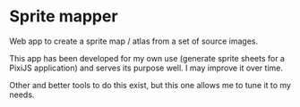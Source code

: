 # Sprite mapper

Web app to create a sprite map / atlas from a set of source images.

This app has been developed for my own use (generate sprite sheets for a PixiJS application) and serves its purpose well.
I may improve it over time.

Other and better tools to do this exist, but this one allows me to tune it to my needs.
